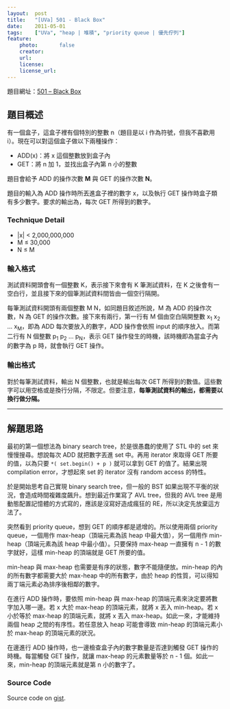 ```yaml
---
layout:  post
title:   "[UVa] 501 - Black Box"
date:    2011-05-01
tags:    ["UVa", "heap | 堆積", "priority queue | 優先佇列"]
feature:
    photo:       false
    creator:     
    url:         
    license:     
    license_url: 
---
```


題目網址：[501 – Black Box](http://uva.onlinejudge.org/index.php?option=com_onlinejudge&Itemid=8&category=7&page=show_problem&problem=442)

## 題目概述

有一個盒子，這盒子裡有個特別的整數 n（題目是以 i 作為符號，但我不喜歡用 i）。現在可以對這個盒子做以下兩種操作：

- ADD(x)：將 x 這個整數放到盒子內
- GET：將 n 加 1，並找出盒子內第 n 小的整數

題目會給予 ADD 的操作次數 **M** 與 GET 的操作次數 **N**。

題目的輸入為 ADD 操作時所丟進盒子裡的數字 x，以及執行 GET 操作時盒子類有多少數字。要求的輸出為，每次 GET 所得到的數字。

### Technique Detail

- |x| < 2,000,000,000
- M ≤ 30,000
- N ≤ M

### 輸入格式

測試資料開頭會有一個整數 K，表示接下來會有 K 筆測試資料，在 K 之後會有一空白行，並且接下來的個筆測試資料間皆由一個空行隔開。

每筆測試資料開頭有兩個整數 M N，如同題目敘述所說，M 為 ADD 的操作次數，N 為 GET 的操作次數。接下來有兩行，第一行有 M 個由空白隔開整數 x<sub>1</sub> x<sub>2</sub> … x<sub>M</sub>，即為 ADD 每次要放入的數字，ADD 操作會依照 input 的順序放入。而第二行有 N 個整數 p<sub>1</sub> p<sub>2</sub> … p<sub>N</sub>，表示 GET 操作發生的時機，該時機即為當盒子內的數字為 p 時，就會執行 GET 操作。

### 輸出格式

對於每筆測試資料，輸出 N 個整數，也就是輸出每次 GET 所得到的數值。這些數字可以用空格或是換行分隔，不限定。但要注意，**每筆測試資料的輸出，都需要以換行做分隔。**

---

## 解題思路

最初的第一個想法為 binary search tree，於是很愚蠢的使用了 STL 中的 set 來慢慢搜尋。想說每次 ADD 就把數字丟進 set 中。再用 iterator 來取得 GET 所要的值，以為只要 `*( set.begin() + p )` 就可以拿到 GET 的值了。結果出現 compilation error，才想起來 set 的 iterator 沒有 random access 的特性。

於是開始思考自己實現 binary search tree，但一般的 BST 如果出現不平衡的狀況，會造成時間複雜度飆升。想到最近作業寫了 AVL tree，但我的 AVL tree 是用動態配置記憶體的方式寫的，應該是沒寫好造成瘋狂的 RE，所以決定先放棄這方法了。

突然看到 priority queue，想到 GET 的順序都是遞增的。所以使用兩個 priority queue，一個用作 max-heap（頂端元素為該 heap 中最大值），另一個用作 min-heap（頂端元素為該 heap 中最小值）。只要保持 max-heap 一直擁有 n - 1 的數字就好，這樣 min-heap 的頂端就是 GET 所要的值。

min-heap 與 max-heap 也需要是有序的狀態，數字不能隨便放。min-heap 的內的所有數字都需要大於 max-heap 中的所有數字，由於 heap 的性質，可以得知兩丁端元素必為排序後相鄰的數字。

在進行 ADD 操作時，要依照 min-heap 與 max-heap 的頂端元素來決定要將數字加入哪一邊。若 x 大於 max-heap 的頂端元素，就將 x 丟入 min-heap。若 x 小於等於 max-heap 的頂端元素，就將 x 丟入 max-heap。如此一來，才能維持兩個 heap 之間的有序性。若任意放入 heap 可能會導致 min-heap 的頂端元素小於 max-heap 的頂端元素的狀況。

在邊進行 ADD 操作時，也一邊檢查盒子內的數字數量是否達到觸發 GET 操作的時機。每當觸發 GET 操作，就讓 max-heap 的元素數量等於 n - 1 個。如此一來，min-heap 的頂端元素就是第 n 小的數字了。


### Source Code

<script src="https://gist.github.com/KuoE0/1605015.js"></script>

Source code on [gist](https://gist.github.com/KuoE0/1605015).
